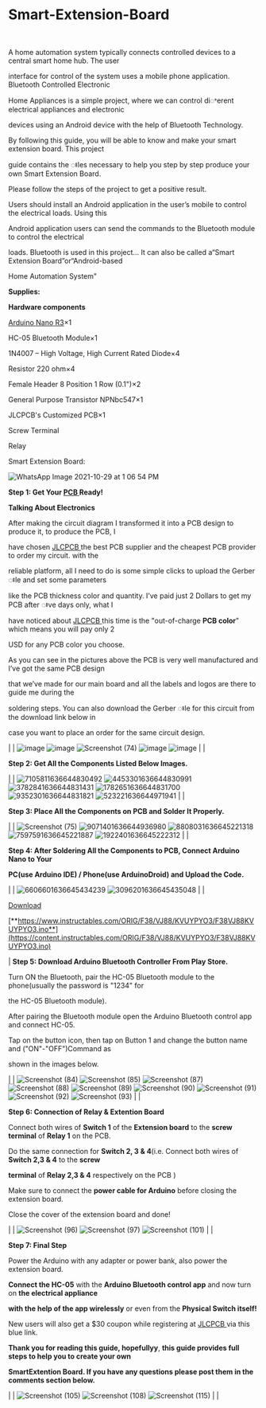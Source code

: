 # Smart-Extension-Board
﻿


A home automation system typically connects controlled devices to a central smart home hub. The user

interface for control of the system uses a mobile phone application. Bluetooth Controlled Electronic

Home Appliances is a simple project, where we can control diꢀerent electrical appliances and electronic

devices using an Android device with the help of Bluetooth Technology.

By following this guide, you will be able to know and make your smart extension board. This project

guide contains the ꢁles necessary to help you step by step produce your own Smart Extension Board.

Please follow the steps of the project to get a positive result.

Users should install an Android application in the user’s mobile to control the electrical loads. Using this

Android application users can send the commands to the Bluetooth module to control the electrical

loads. Bluetooth is used in this project... It can also be called a“Smart Extension Board”or“Android-based

Home Automation System"

**Supplies:**

**Hardware components**

[Arduino](https://www.hackster.io/arduino/products/arduino-nano-r3?ref=project-362c30)[ ](https://www.hackster.io/arduino/products/arduino-nano-r3?ref=project-362c30)[Nano](https://www.hackster.io/arduino/products/arduino-nano-r3?ref=project-362c30)[ ](https://www.hackster.io/arduino/products/arduino-nano-r3?ref=project-362c30)[R3](https://www.hackster.io/arduino/products/arduino-nano-r3?ref=project-362c30)×1

HC-05 Bluetooth Module×1

1N4007 – High Voltage, High Current Rated Diode×4

Resistor 220 ohm×4

Female Header 8 Position 1 Row (0.1")×2

General Purpose Transistor NPNbc547×1

JLCPCB's Customized PCB×1

Screw Terminal

Relay

Smart Extension Board:

![WhatsApp Image 2021-10-29 at 1 06 54 PM](https://user-images.githubusercontent.com/93422854/141425003-2511a2f0-f9c1-4e00-95c6-fecde17bbc67.jpeg)




**Step 1: Get Your [PCB](https://jlcpcb.com/IAT)[ ](https://jlcpcb.com/IAT) Ready!**

**Talking About Electronics**

After making the circuit diagram I transformed it into a PCB design to produce it, to produce the PCB, I

have chosen [JLCPCB](https://jlcpcb.com/IAT)[ ](https://jlcpcb.com/IAT)the best PCB supplier and the cheapest PCB provider to order my circuit. with the

reliable platform, all I need to do is some simple clicks to upload the Gerber ꢁle and set some parameters

like the PCB thickness color and quantity. I’ve paid just 2 Dollars to get my PCB after ꢁve days only, what I

have noticed about [JLCPCB](https://jlcpcb.com/IAT)[ ](https://jlcpcb.com/IAT)this time is the "out-of-charge **PCB color**" which means you will pay only 2

USD for any PCB color you choose.

As you can see in the pictures above the PCB is very well manufactured and I’ve got the same PCB design

that we’ve made for our main board and all the labels and logos are there to guide me during the

soldering steps. You can also download the Gerber ꢁle for this circuit from the download link below in

case you want to place an order for the same circuit design.

 |
 |
 ![image](https://user-images.githubusercontent.com/93422854/141425295-3fa1279f-b1f0-4903-a527-73736c9c457a.png)
 ![image](https://user-images.githubusercontent.com/93422854/141425358-657e3574-2591-4362-9004-b5ccb4021657.png)
 ![Screenshot (74)](https://user-images.githubusercontent.com/93422854/141428837-7e550509-5954-4e5b-a823-ab8c84222eb9.png)
 ![image](https://user-images.githubusercontent.com/93422854/141425436-a4945588-44e7-438c-a718-56f36e6b2422.png)
 ![image](https://user-images.githubusercontent.com/93422854/141425476-8bcc51a5-842d-4cf3-b4c5-19708e8bb0b6.png)
 |
 |

**Step 2: Get All the Components Listed Below Images.**

|
|
![7105811636644830492](https://user-images.githubusercontent.com/93422854/141425853-5ded3b44-f384-455c-99b4-4fdeb062efa3.png)
![4453301636644830991](https://user-images.githubusercontent.com/93422854/141425864-71aac9d6-e762-471f-89fd-64aac6d31a7e.png)
![3782841636644831431](https://user-images.githubusercontent.com/93422854/141425865-2ad978f8-3995-410d-b942-3fc6dc5506fa.png)
![1782651636644831700](https://user-images.githubusercontent.com/93422854/141425867-e1c2f549-ee90-48eb-a6c6-f552336f5882.png)
![9352301636644831821](https://user-images.githubusercontent.com/93422854/141425869-b251cf53-0b76-45f3-aaf0-634428422c34.png)
![523221636644971941](https://user-images.githubusercontent.com/93422854/141425870-7eec1ca9-6b05-4fb5-bab2-3c319cd26c76.png)
|
|



**Step 3: Place All the Components on PCB and Solder It Properly.**

|
|
![Screenshot (75)](https://user-images.githubusercontent.com/93422854/141427301-d5ad3b9c-3af0-4ecb-8fb4-472ccd96be52.png)
![9071401636644936980](https://user-images.githubusercontent.com/93422854/141426324-444d81a9-3ae9-452f-a8c9-313efdedd810.png)
![8808031636645221318](https://user-images.githubusercontent.com/93422854/141426336-bc8397e0-a42a-49e0-b947-419457057964.png)
![7597591636645221887](https://user-images.githubusercontent.com/93422854/141426357-bf848a2c-eaa9-40db-b3b7-3e30e68071b1.png)
![1922401636645222312](https://user-images.githubusercontent.com/93422854/141426392-af7287cd-bd2e-4da5-b2f5-6eee58f3eb33.png)
|
|



**Step 4: After Soldering All the Components to PCB, Connect Arduino Nano to Your**

**PC(use Arduino IDE) / Phone(use ArduinoDroid) and Upload the Code.**


|
|
![6606601636645434239](https://user-images.githubusercontent.com/93422854/141426627-19182b11-44a6-47f9-8a4e-f53d13ddde3c.png)
![3096201636645435048](https://user-images.githubusercontent.com/93422854/141426681-9074ec19-ac60-47c0-93af-610c7b806845.png)
|
|




[Download](https://content.instructables.com/ORIG/F38/VJ88/KVUYPYO3/F38VJ88KVUYPYO3.ino)

[**https://www.instructables.com/ORIG/F38/VJ88/KVUYPYO3/F38VJ88KVUYPYO3.ino**](https://content.instructables.com/ORIG/F38/VJ88/KVUYPYO3/F38VJ88KVUYPYO3.ino)




|
**Step 5: Download Arduino Bluetooth Controller From Play Store.**

Turn ON the Bluetooth, pair the HC-05 Bluetooth module to the phone(usually the password is "1234" for

the HC-05 Bluetooth module).

After pairing the Bluetooth module open the Arduino Bluetooth control app and connect HC-05.

Tap on the button icon, then tap on Button 1 and change the button name and ("ON"-"OFF")Command as

shown in the images below.


|
|
![Screenshot (84)](https://user-images.githubusercontent.com/93422854/141427792-2224cfc7-0161-43fe-a71f-8ff37ee09959.png)
![Screenshot (85)](https://user-images.githubusercontent.com/93422854/141428040-62414c2f-1cdb-44e9-9e87-1d5e14148ae7.png)
![Screenshot (87)](https://user-images.githubusercontent.com/93422854/141428055-b3af5770-627b-4d5a-982e-5dd036e6cee0.png)
![Screenshot (88)](https://user-images.githubusercontent.com/93422854/141427884-a76b24d1-b219-4cf8-98b9-cfba586d6b0d.png)
![Screenshot (89)](https://user-images.githubusercontent.com/93422854/141428075-feb87445-d5a3-4a61-9761-bf841012c997.png)
![Screenshot (90)](https://user-images.githubusercontent.com/93422854/141428189-e408b0f2-6aea-4a36-b1e7-8b5abd15744d.png)
![Screenshot (91)](https://user-images.githubusercontent.com/93422854/141428196-53bb5b8d-f2d4-4ba4-9d20-8efffbc48c27.png)
![Screenshot (92)](https://user-images.githubusercontent.com/93422854/141428211-5d8c9224-878b-4b76-81bd-837c1e7ace54.png)
![Screenshot (93)](https://user-images.githubusercontent.com/93422854/141428215-86239de1-b7dc-444a-8e52-11391adf24a0.png)
|
|



**Step 6: Connection of Relay & Extention Board**

Connect both wires of **Switch 1** of the **Extension board** to the **screw terminal** of **Relay 1** on the PCB.

Do the same connection for **Switch 2, 3 & 4**(i.e. Connect both wires of **Switch 2,3 & 4** to the **screw**

**terminal** of **Relay 2,3 & 4** respectively on the PCB )

Make sure to connect the **power cable for Arduino** before closing the extension board.

Close the cover of the extension board and done!


|
|
![Screenshot (96)](https://user-images.githubusercontent.com/93422854/141428331-0fd0adf7-d74a-4df9-bae4-99a7103544ba.png)
![Screenshot (97)](https://user-images.githubusercontent.com/93422854/141428342-e2a1fdd7-9c54-4d83-952e-2256f7c68357.png)
![Screenshot (101)](https://user-images.githubusercontent.com/93422854/141428359-4c76c9ba-d98a-41c0-be7e-8bd03b9873bc.png)
|
|



**Step 7: Final Step**

Power the Arduino with any adapter or power bank, also power the extension board.

**Connect the HC-05** with the **Arduino Bluetooth control app** and now turn on **the electrical appliance**

**with the help of the app wirelessly** or even from the **Physical Switch itself!**

New users will also get a $30 coupon while registering at  [JLCPCB](https://jlcpcb.com/IAT)[ ](https://jlcpcb.com/IAT)via this blue link.

**Thank you for reading this guide, hopefullyy**, **this guide provides full steps to help you to create your own**

**SmartExtention Board. If you have any questions please post them in the comments section below.**


|
|
![Screenshot (105)](https://user-images.githubusercontent.com/93422854/141428542-7c0253b3-dd05-441a-b577-a63238fe126c.png)
![Screenshot (108)](https://user-images.githubusercontent.com/93422854/141428556-98b376ab-40fe-492d-bd39-b864a9f46594.png)
![Screenshot (115)](https://user-images.githubusercontent.com/93422854/141428570-47e47125-620c-4dcd-9439-8f630e7476fa.png)
|
|
